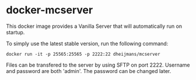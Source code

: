 # docker-mcserver
This docker image provides a Vanilla Server that will automatically run on startup.

To simply use the latest stable version, run the following command:

    docker run -it -p 25565:25565 -p 2222:22 dheijmans/mcserver

Files can be transfered to the server by using SFTP on port 2222. Username and password are both 'admin'. The password can be changed later.
